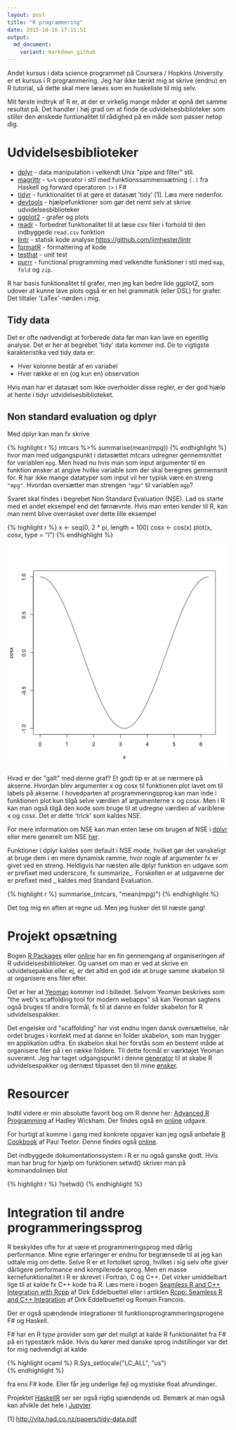 ```yaml
---
layout: post
title: "R programmering"
date: 2015-10-16 17:15:51
output:
  md_document:
    variant: markdown_github
---
```


Andet kursus i data science programmet på Coursera / Hopkins University er et kursus i R programmering. Jeg har ikke tænkt mig at skrive (endnu) en R tutorial, så dette skal mere læses som en huskeliste til mig selv.

Mit første indtryk af R er, at der er virkelig mange måder at opnå det samme resultat på. Det handler i høj grad om at finde de udvidelsesbiblioteker som stiller den ønskede funtionalitet til rådighed på en måde som passer netop dig.

# Udvidelsesbiblioteker

 * [dplyr](https://github.com/hadley/dplyr) - data manipulation i velkendt Unix "pipe and filter" stil.
 * [magrittr](https://github.com/smbache/magrittr) - `%>%` operator i stil med funktionssammensætning `(.)` fra Haskell og forward operatoren `|>` i F#
 * [tidyr](https://github.com/hadley/tidyr) - funktionalitet til at gøre et datasæt 'tidy' [1]. Læs mere nedenfor.
 * [devtools](https://github.com/hadley/devtools) - hjælpefunktioner som gør det nemt selv at skrive udvidelsesbiblioteker
 * [ggplot2](http://ggplot2.org/book/) - grafer og plots
 * [readr](https://github.com/hadley/readr) - forbedret funktionalitet til at læse csv filer i forhold til den indbyggede `read.csv` funktion
 * [lintr](https://github.com/jimhester/lintr) - statisk kode analyse  https://github.com/jimhester/lintr
 * [formatR](https://github.com/yihui/formatR) - formattering af kode
 * [testhat](https://github.com/hadley/testthat) - unit test
 * [purrr](https://github.com/hadley/purrr) - functional programming med velkendte funktioner i stil med `map`, `fold` og `zip`.

R har basis funktionalitet til grafer, men jeg kan bedre lide ggplot2, som udover at kunne lave plots også er en hel grammatik (eller DSL) for grafer. Det tiltaler 'LaTex'-nørden i mig.

## Tidy data
Det er ofte nødvendigt at forberede data før man kan lave en egentlig analyse. Det er her at begrebet 'tidy' data kommer ind. De to vigtigste karakteristika ved tidy data er:

  * Hver kolonne består af en variabel
  * Hver række er en (og kun en) observation

Hvis man har et datasæt som ikke overholder disse regler, er der god hjælp at hente i tidyr udvidelsesbiblioteket.

## Non standard evaluation og dplyr
Med dplyr kan man fx skrive

{% highlight r %}
mtcars %>% summarise(mean(mpg))
{% endhighlight %}
hvor man med udgangspunkt i datasættet mtcars udregner gennemsnittet for variablen `mpg`. Men hvad nu hvis man som input argumenter til en funktion ønsker at angive hvilke variable som der skal beregnes gennemsnit for. R har ikke mange datatyper som input vil her typisk være en streng `"mpg"`. Hvordan oversætter man strengen `"mgp"` til variablen `mgp`?

Svaret skal findes i begrebet Non Standard Evaluation (NSE). Lad os starte med et andet eksempel end det førnævnte. Hvis man enten kender til R, kan man nemt blive overrasket over dette lille eksempel


{% highlight r %}
x <- seq(0, 2 * pi, length = 100)
cosx <- cos(x)
plot(x, cosx, type = "l")
{% endhighlight %}

![center](/../images/2015-10-16-r-programmering/unnamed-chunk-3-1.png)

Hvad er der "galt" med denne graf? Et godt tip er at se nærmere på akserne. Hvordan blev argumenter x og cosx til funktionen plot lavet om til labels på akserne. I hovedparten af programmeringsprog kan man inde i funktionen plot kun tilgå selve værdien af argumenterne x og cosx. Men i R kan man også tilgå den kode som bruge til at udregne værdien af variblene x og cosx. Det er dette 'trick' som kaldes NSE.

For mere information om NSE kan man enten læse om brugen af NSE i [dplyr](https://cran.r-project.org/web/packages/dplyr/vignettes/nse.html) eller mere generelt om NSE [her](http://adv-r.had.co.nz/Computing-on-the-language.html#capturing-expressions).

Funktioner i dplyr kaldes som default i NSE mode, hvilket gør det vanskeligt at bruge dem i en mere dynamisk ramme, hvor nogle af argumenter fx er givet ved en streng. Heldigvis har næsten alle dplyr funktion en udgave som er prefixet med underscore, fx summarize_. Forskellen er at udgaverne der er prefixet med _ kaldes med Standard Evaluation.

{% highlight r %}
summarise_(mtcars, "mean(mpg)")
{% endhighlight %}

Det tog mig en aften at regne ud. Men jeg husker det til næste gang!

# Projekt opsætning
Bogen [R Packages](http://shop.oreilly.com/product/0636920034421.do) eller [online](http://r-pkgs.had.co.nz/) har en fin gennemgang af organiseringen af R udvidelsesbiblioteker. Og uanset om man er ved at skrive en udvidelsepakke eller ej, er det altid en god ide at bruge samme skabelon til at organisere ens filer efter.

Det er her at [Yeoman](http://yeoman.io/) kommer ind i billedet. Selvom Yeoman beskrives som "the web's scaffolding tool for modern webapps" så kan Yeoman sagtens også bruges til andre formål, fx til at danne en folder skabelon for R udvidelsespakker.

Det engelske ord "scaffolding" har vist endnu ingen dansk oversættelse, når ordet bruges i kontekt med at danne en folder skabelon, som man bygger en applikation udfra. En skabelon skal her forstås som en bestemt måde at organisere filer på i en række foldere. Til dette formål er værktøjet Yeoman suverænt. Jeg har taget udgangspunkt i denne [generator](https://github.com/kirillseva/generator-newpackage) til at skabe R udvidelsespakker og dernæst tilpasset den til mine [ønsker](https://github.com/carsten-j/generator-newpackage).

# Resourcer
Indtil videre er min absolutte favorit bog om R denne her: [Advanced R Programming](http://www.amzn.com/1466586966) af Hadley Wickham. Der findes også en [online](http://adv-r.had.co.nz/) udgave.

For hurtigt at komme i gang med konkrete opgaver kan jeg også anbefale [R Cookbook](http://www.amzn.com/0596809158) af Paul Teetor. Denne findes også [online](http://www.cookbook-r.com/).

Det indbyggede dokumentationssystem i R er nu også ganske godt. Hvis man har brug for hjælp om funktionen setwd() skriver man på kommandolinien blot


{% highlight r %}
?setwd()
{% endhighlight %}

# Integration til andre programmeringssprog
R beskyldes ofte for at være et programmeringsprog med dårlig performance. Mine egne erfaringer er endnu for begrænsede til at jeg kan udtale mig om dette. Selve R er et fortolket sprog, hvilket i sig selv ofte giver dårligere performance end kompilerede sprog. Men en masse kernefunktionalitet i R er skrevet i Fortran, C og C++. Det virker umiddelbart lige til at kalde fx C++ kode fra R. Læs mere i bogen [Seamless R and C++ Integration with Rcpp](http://www.amzn.com/1461468671) af Dirk Eddelbuettel eller i artiklen [Rcpp: Seamless R and C++ Integration](http://www.jstatsoft.org/index.php/jss/article/view/v040i08/v40i08.pdf)
af Dirk Eddelbuettel og Romain Francois.

Der er også spændende integrationer til funktionsprogrammeringsprogene F# og Haskell.

F# har en R type provider som gør det muligt at kalde R funktionalitet fra F# på en typestærk måde. Hvis du kører med danske sprog indstillinger var det for mig nødvendigt at kalde

{% highlight ocaml %}
R.Sys_setlocale("LC_ALL", "us")   
{% endhighlight %}

fra ens F# kode. Eller får jeg underlige fejl og mystiske float afrundinger.

Projektet [HaskellR](http://www.tweag.io/blog/programming-r-at-native-speed-using-haskell) ser ser også rigtig spændende ud. Bemærk at man også kan afvikle det hele i [Jupyter](https://jupyter.org/).

[1] http://vita.had.co.nz/papers/tidy-data.pdf
